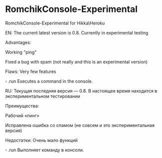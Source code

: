 # RomchikConsole-Experimental
RomchikConsole-Experimental for Hikka\Heroku

EN: The current latest version is 0.8.
Currently in experimental testing

Advantages:

Working "ping"

Fixed a bug with spam (not really and this is an experimental version)


Flaws:
Very few features

▫️ .run Executes a command in the console.

RU: Текущая последняя версия — 0.8.
В настоящее время находится в экспериментальном тестировании

Преимущества:

Рабочий «пинг»

Исправлена ​​ошибка со спамом (не совсем и это экспериментальная версия)

Недостатки:
Очень мало функций

▫️ .run Выполняет команду в консоли.

